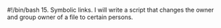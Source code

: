 #!/bin/bash
15. Symbolic links. I will write a script that changes the owner and group owner of a file to certain persons.
